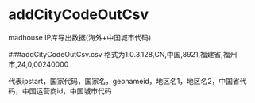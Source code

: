 # addCityCodeOutCsv
madhouse IP库导出数据(海外+中国城市代码)

###addCityCodeOutCsv.csv
格式为1.0.3.128,CN,中国,8921,福建省,福州市,24,0,00240000

代表ipstart，国家代码，国家名，geonameid，地区名1，地区名2，中国省代码，中国运营商id，中国城市代码


